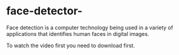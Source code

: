 # face-detector-
Face detection is a computer technology being used in a variety of applications that identifies human faces in digital images.

To watch the video first you need to download first.
